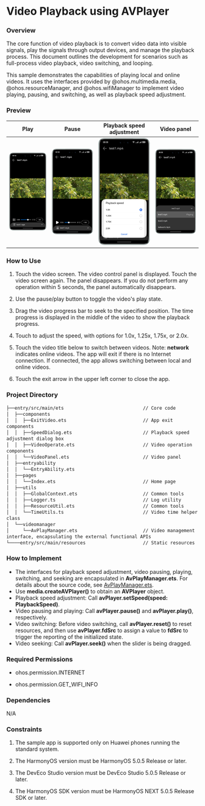 # Video Playback using AVPlayer

### Overview
The core function of video playback is to convert video data into visible signals, play the signals through output devices, and manage the playback process. This document outlines the development for scenarios such as full-process video playback, video switching, and looping.

This sample demonstrates the capabilities of playing local and online videos. It uses the interfaces provided by @ohos.multimedia.media, @ohos.resourceManager, and @ohos.wifiManager to implement video playing, pausing, and switching, as well as playback speed adjustment.

### Preview
| Play                                         | Pause                                       | Playback speed adjustment                                      | Video panel                                     |
|----------------------------------------------|---------------------------------------------|--------------------------------------------|-------------------------------------------|
| ![Play.png](screenshots/devices/playing.png) | ![Pause.png](screenshots/devices/pause.png) | ![img_2.png](screenshots/devices/speed_dialog.en.png) | ![Video panel.png](screenshots/devices/video_list.en.png)|


### How to Use

1. Touch the video screen. The video control panel is displayed. Touch the video screen again. The panel disappears. If you do not perform any operation within 5 seconds, the panel automatically disappears.

2. Use the pause/play button to toggle the video's play state.

3. Drag the video progress bar to seek to the specified position. The time progress is displayed in the middle of the video to show the playback progress.

4. Touch to adjust the speed, with options for 1.0x, 1.25x, 1.75x, or 2.0x.

5. Touch the video title below to switch between videos. Note: **network** indicates online videos. The app will exit if there is no Internet connection. If connected, the app allows switching between local and online videos.

6. Touch the exit arrow in the upper left corner to close the app.

### Project Directory
```
├──entry/src/main/ets                             // Core code
│  ├──components
│  │  ├──ExitVideo.ets                            // App exit components
│  │  ├──SpeedDialog.ets                          // Playback speed adjustment dialog box
│  │  ├──VideoOperate.ets                         // Video operation components
│  │  └──VideoPanel.ets                           // Video panel
│  ├──entryability
│  │  └──EntryAbility.ets                     
│  ├──pages
│  │  └──Index.ets                                // Home page
│  ├──utils
│  │  ├──GlobalContext.ets                        // Common tools
│  │  ├──Logger.ts                                // Log utility
│  │  ├──ResourceUtil.ets                         // Common tools
│  │  └──TimeUtils.ts                             // Video time helper class
│  └──videomanager                                 
│     └──AvPlayManager.ets                        // Video management interface, encapsulating the external functional APIs
└────entry/src/main/resources                     // Static resources
```

### How to Implement
+ The interfaces for playback speed adjustment, video pausing, playing, switching, and seeking are encapsulated in **AvPlayManager.ets**. For details about the source code, see [AvPlayManager.ets](entry/src/main/ets/videomanager/AvPlayManager.ets).
+ Use **media.createAVPlayer()** to obtain an **AVPlayer** object.
+ Playback speed adjustment: Call **avPlayer.setSpeed(speed: PlaybackSpeed)**.
+ Video pausing and playing: Call **avPlayer.pause()** and **avPlayer.play()**, respectively.
+ Video switching: Before video switching, call **avPlayer.reset()** to reset resources, and then use **avPlayer.fdSrc** to assign a value to **fdSrc** to trigger the reporting of the initialized state.
+ Video seeking: Call **avPlayer.seek()** when the slider is being dragged.

### Required Permissions

- ohos.permission.INTERNET

- ohos.permission.GET_WIFI_INFO

### Dependencies
N/A

### Constraints

1. The sample app is supported only on Huawei phones running the standard system.

2. The HarmonyOS version must be HarmonyOS 5.0.5 Release or later.

3. The DevEco Studio version must be DevEco Studio 5.0.5 Release or later.

4. The HarmonyOS SDK version must be HarmonyOS NEXT 5.0.5 Release SDK or later.
